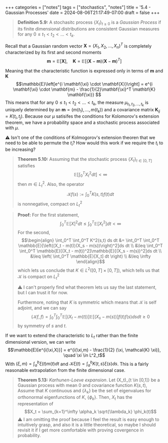 +++
categories = ["notes"]
tags = ["stochastics", "notes"]
title = '5.4 - Gaussian Processes'
date = 2024-08-06T21:17:49-07:00
draft = false
+++

> **Definition 5.9:** A stochasitc process $\{X_t\}_{t \geq 0}$ is a _Gaussian Process_ if its finite dimensional distributions are consistent Gaussian measures for any $0 \leq t_1 < t_2 < \ldots < t_k$.

Recall that a Gaussian random vector $\mathbf{X} = (X_1, X_2,\ldots,X_n)^T$ is completely characterized by its first and second moments
$$\mathbf{m} = \mathbb{E}[\mathbf{X}], \quad \mathbf{K} = \mathbb{E}[(\mathbf{X} - \mathbf{m}) (\mathbf{X} - \mathbf{m})^T]$$

Meaning that the characteristic function is expressed only in terms of $\mathbf{m}$ and $\mathbf{K}$
$$\mathbb{E}\left[e^{i \mathbf{\xi} \cdot \mathbf{X}}\right] = e^{i \mathbf{\xi} \cdot \mathbf{m} - \frac{1}{2}\mathbf{\xi}^T \mathbf{K} \mathbf{\xi}} $$
This means that for any $0 \leq t_1 < t_2 < \ldots < t_k$, the measure $\mu_{t_1, t_2, \ldots, t_k}$ is uniquely determined by an $\mathbf{m} = (m(t_1), \ldots, m(t_k))$ and a covariance matrix $\mathbf{K}_{ij} = K(t_i, t_j)$. Because our $\mu$ satisifes the conditions for Kolomorov's extension theorem, we have a probability space and a stochastic process associated with $\mu$.

:warning: Isn't one of the conditions of Kolmogorov's extension theoren that we need to be able to permute the $t_i$? How would this work if we require the $t_i$ to be increasing?

> **Theorem 5.10:** Assuming that the stochastic process $\{X_t\}_{t\in[0,T]}$ satisfies
> $$\mathbb{E} \left[ \int_0^T X_t^2 dt \right] < \infty$$
> then $m \in L^2_t$. Also, the operator
> $$\mathcal{K} f(s) := \int_0^T K(s,t) f(t) dt$$
> is nonnegative, compact on $L^2_t$

> **Proof:** For the first statement,
> $$\int_0^T \mathbb{E}[X]^2 dt \leq \int_0^T \mathbb{E}[X_t^2] dt < \infty$$
> For the second,
>$$\begin{align}
\int_0^T \int_0^T K^2(s,t) ds dt &= \int_0^T \int_0^T \mathbb{E}[\left((X_t - m(t))(X_s - m(s))\right)^2]ds dt \\
&\leq \int_0^T \int_0^T \mathbb{E}[(X_t - m(t))^2]\mathbb{E}[(X_s - m(s))^2]ds dt \\
&\leq \left( \int_0^T \mathbb{E}[X_t] dt \right) \\
&\leq \infty 
\end{align}$$
> which lets us conclude that $K \in L^2([0,T] \times [0,T])$, which tells us that $\mathcal{K}$ is compact on $L^2_t$
>
> :warning: I can't properly find what theorem lets us say the last statement, but I can trust it for now.
> 
> Furthermore, noting that $K$ is symmetric which means that $\mathcal{K}$ is self adjoint, and we can say
> $$(\mathcal{K}f, f) = \int_0^T \int_0^T \mathbb{E}[(X_t - m(t))]\mathbb{E}[(X_s - m(s))]f(t)f(s) ds dt \geq 0$$
> by symmetry of $s$ and $t$.

If we want to extend the characteristic to $L_t$ rather than the finite dimensional version, we can write
$$\mathbb{E}[e^{i(\xi,X)}] = e^{i(\xi,m) - \frac{1}{2} (\xi, \mathcal{K} \xi)}, \quad \xi \in L^2_t$$
With $(\xi,m) = \int_a^b \xi(t) m(t) dt$ and $\mathcal{K}\xi (t) = \int_a^b K(t,s) \xi(s) ds$. This is a fairly reasonable extrapolation from the finite dimensional case.

> **Theorem 5.13:** _Karhunen-Loeve expansion_. Let (X_t)_{t \in [0,1]} be a Gaussian process with mean 0 and covariance function $K(s,t)$, Assume that $K$ continuous and $\{\lambda_k\}$ be the set of eigenvalues for orthonormal eigenfunctions of $K$, $\{\phi_k\}$. Then, $X_t$ has the representation of 
> $$X_t = \sum_{k=1}^\infty \alpha_k \sqrt{\lambda_k} \phi_k(t)$$
> :warning: I am omitting the proof because I feel the result is easy enough to intuitively grasp, and also it is a little theoretical, so maybe I should revisit it if I get more comfortable with proving covergence in probability.

